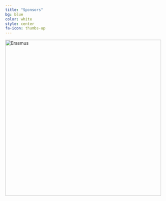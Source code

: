 ```yaml
---
title: "Sponsors"
bg: blue
color: white
style: center
fa-icon: thumbs-up
---
```


<a href="https://ec.europa.eu/programmes/erasmus-plus/node_en"><img src="img/logos/erasmus700x200.jpg" alt="Erasmus" style="width: 500px;"/></a>
